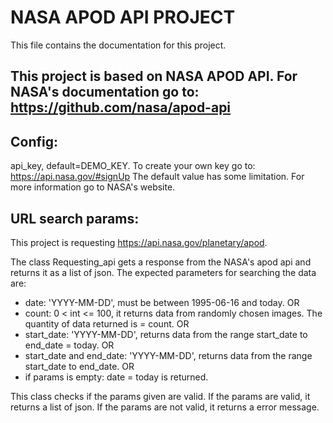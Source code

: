 # NASA APOD API PROJECT
This file contains the documentation for this project.

This project is based on NASA APOD API. For NASA's documentation go to: https://github.com/nasa/apod-api
---

## Config:
api_key, default=DEMO_KEY. 
To create your own key go to: https://api.nasa.gov/#signUp
The default value has some limitation. For more information go to NASA's website.

## URL search params:
This project is requesting https://api.nasa.gov/planetary/apod.

The class Requesting_api gets a response from the NASA's apod api and returns it as a list of json. The expected parameters for searching the data are:

- date: 'YYYY-MM-DD', must be between 1995-06-16 and today.
OR
- count: 0 < int <= 100, it returns data from randomly chosen images. The quantity of data returned is = count.
OR
- start_date: 'YYYY-MM-DD', returns data from the range start_date to end_date = today.
OR
- start_date and end_date: 'YYYY-MM-DD', returns data from the range start_date to end_date.
OR
- if params is empty: date = today is returned.

This class checks if the params given are valid. If the params are valid, it returns a list of json. If the params are not valid, it returns a error message.